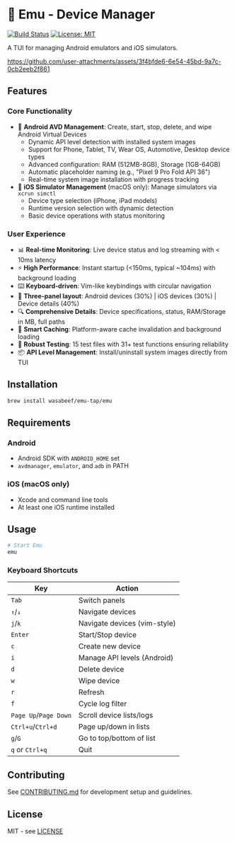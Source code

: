 # 🦤 Emu - Device Manager

[![Build Status](https://img.shields.io/github/actions/workflow/status/wasabeef/emu/ci.yml?branch=main)](https://github.com/wasabeef/emu/actions)
[![License: MIT](https://img.shields.io/badge/license-MIT-blue.svg)](./LICENSE-MIT)

A TUI for managing Android emulators and iOS simulators.

https://github.com/user-attachments/assets/3f4bfde6-6e54-45bd-9a7c-0cb2eeb2f861

## Features

### Core Functionality

- 🤖 **Android AVD Management**: Create, start, stop, delete, and wipe Android Virtual Devices
  - Dynamic API level detection with installed system images
  - Support for Phone, Tablet, TV, Wear OS, Automotive, Desktop device types
  - Advanced configuration: RAM (512MB-8GB), Storage (1GB-64GB)
  - Automatic placeholder naming (e.g., "Pixel 9 Pro Fold API 36")
  - Real-time system image installation with progress tracking
- 🍎 **iOS Simulator Management** (macOS only): Manage simulators via `xcrun simctl`
  - Device type selection (iPhone, iPad models)
  - Runtime version selection with dynamic detection
  - Basic device operations with status monitoring

### User Experience

- 📊 **Real-time Monitoring**: Live device status and log streaming with < 10ms latency
- ⚡ **High Performance**: Instant startup (<150ms, typical ~104ms) with background loading
- ⌨️ **Keyboard-driven**: Vim-like keybindings with circular navigation
- 📱 **Three-panel layout**: Android devices (30%) | iOS devices (30%) | Device details (40%)
- 🔍 **Comprehensive Details**: Device specifications, status, RAM/Storage in MB, full paths
- 🧠 **Smart Caching**: Platform-aware cache invalidation and background loading
- 📝 **Robust Testing**: 15 test files with 31+ test functions ensuring reliability
- 📦 **API Level Management**: Install/uninstall system images directly from TUI

## Installation

```bash
brew install wasabeef/emu-tap/emu
```

## Requirements

### Android

- Android SDK with `ANDROID_HOME` set
- `avdmanager`, `emulator`, and `adb` in PATH

### iOS (macOS only)

- Xcode and command line tools
- At least one iOS runtime installed

## Usage

```bash
# Start Emu
emu
```

### Keyboard Shortcuts

| Key                   | Action                       |
| --------------------- | ---------------------------- |
| `Tab`                 | Switch panels                |
| `↑`/`↓`               | Navigate devices             |
| `j`/`k`               | Navigate devices (vim-style) |
| `Enter`               | Start/Stop device            |
| `c`                   | Create new device            |
| `i`                   | Manage API levels (Android)  |
| `d`                   | Delete device                |
| `w`                   | Wipe device                  |
| `r`                   | Refresh                      |
| `f`                   | Cycle log filter             |
| `Page Up`/`Page Down` | Scroll device lists/logs     |
| `Ctrl+u`/`Ctrl+d`     | Page up/down in lists        |
| `g`/`G`               | Go to top/bottom of list     |
| `q` or `Ctrl+q`       | Quit                         |

## Contributing

See [CONTRIBUTING.md](CONTRIBUTING.md) for development setup and guidelines.

## License

MIT - see [LICENSE](LICENSE)
